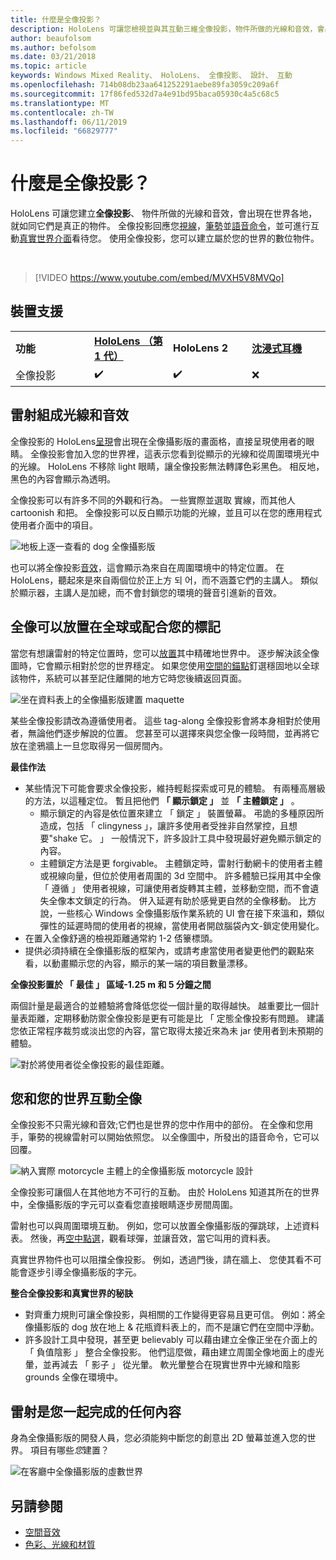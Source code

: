```yaml
---
title: 什麼是全像投影？
description: HoloLens 可讓您檢視並與其互動三維全像投影，物件所做的光線和音效，會出現在您的世界。
author: beaufolsom
ms.author: befolsom
ms.date: 03/21/2018
ms.topic: article
keywords: Windows Mixed Reality、 HoloLens、 全像投影、 設計、 互動
ms.openlocfilehash: 714b08db23aa641252291aebe89fa3059c209a6f
ms.sourcegitcommit: 17f86fed532d7a4e91bd95baca05930c4a5c68c5
ms.translationtype: MT
ms.contentlocale: zh-TW
ms.lasthandoff: 06/11/2019
ms.locfileid: "66829777"
---
```

# <a name="what-is-a-hologram"></a>什麼是全像投影？

HoloLens 可讓您建立**全像投影**、 物件所做的光線和音效，會出現在世界各地，就如同它們是真正的物件。 全像投影回應您[視線](gaze.md)，[筆勢](gestures.md)並[語音命令](voice-input.md)，並可進行互動[真實世界介面](spatial-mapping.md)看待您。 使用全像投影，您可以建立屬於您的世界的數位物件。

<br>

>[!VIDEO https://www.youtube.com/embed/MVXH5V8MVQo]

## <a name="device-support"></a>裝置支援

<table>
    <colgroup>
    <col width="25%" />
    <col width="25%" />
    <col width="25%" />
    <col width="25%" />
    </colgroup>
    <tr>
        <td><strong>功能</strong></td>
        <td><a href="hololens-hardware-details.md"><strong>HoloLens （第 1 代）</strong></a></td>
        <td><strong>HoloLens 2</strong></td>
        <td><a href="immersive-headset-hardware-details.md"><strong>沈浸式耳機</strong></a></td>
    </tr>
     <tr>
        <td>全像投影</td>
        <td>✔️</td>
        <td>✔️</td>
        <td>❌</td>
    </tr>
</table>

## <a name="a-hologram-is-made-of-light-and-sound"></a>雷射組成光線和音效

全像投影的 HoloLens[呈現](rendering.md)會出現在全像攝影版的畫面格，直接呈現使用者的眼睛。 全像投影會加入您的世界裡，這表示您看到從顯示的光線和從周圍環境光中的光線。 HoloLens 不移除 light 眼睛，讓全像投影無法轉譯色彩黑色。 相反地，黑色的內容會顯示為透明。

全像投影可以有許多不同的外觀和行為。 一些實際並選取 實線，而其他人 cartoonish 和把。 全像投影可以反白顯示功能的光線，並且可以在您的應用程式使用者介面中的項目。

![地板上逐一查看的 dog 全像攝影版](images/fang3-640px.jpg)

也可以將全像投影[音效](spatial-sound.md)，這會顯示為來自在周圍環境中的特定位置。 在 HoloLens，聽起來是來自兩個位於正上方 되 어，而不涵蓋它們的主講人。 類似於顯示器，主講人是加總，而不會封鎖您的環境的聲音引進新的音效。

## <a name="a-hologram-can-be-placed-in-the-world-or-tag-along-with-you"></a>全像可以放置在全球或配合您的標記

當您有想讓雷射的特定位置時，您可以[放置](coordinate-systems.md)其中精確地世界中。 逐步解決該全像圖時，它會顯示相對於您的世界穩定。 如果您使用[空間的錨點](coordinate-systems.md#spatial-anchors)釘選穩固地以全球該物件，系統可以甚至記住離開的地方它時您後續返回頁面。

![坐在資料表上的全像攝影版建置 maquette](images/image5-640px.png)

某些全像投影請改為遵循使用者。 這些 tag-along 全像投影會將本身相對於使用者，無論他們逐步解說的位置。 您甚至可以選擇來與您全像一段時間，並再將它放在塗鴉牆上一旦您取得另一個房間內。

**最佳作法**
* 某些情況下可能會要求全像投影，維持輕鬆探索或可見的體驗。 有兩種高層級的方法，以這種定位。 暫且把他們 **「 顯示鎖定 」** 並 **「 主體鎖定 」** 。
   * 顯示鎖定的內容是依位置來建立 「 鎖定 」 裝置螢幕。 弔詭的多種原因所造成，包括 「 clingyness 」，讓許多使用者受挫非自然掌控，且想要"shake 它。 」 一般情況下，許多設計工具中發現最好避免顯示鎖定的內容。
   * 主體鎖定方法是更 forgivable。 主體鎖定時，雷射行動網卡的使用者主體或視線向量，但位於使用者周圍的 3d 空間中。 許多體驗已採用其中全像 「 遵循 」 使用者視線，可讓使用者旋轉其主體，並移動空間，而不會遺失全像本文鎖定的行為。 併入延遲有助於感覺更自然的全像移動。 比方說，一些核心 Windows 全像攝影版作業系統的 UI 會在接下來溫和，類似彈性的延遲時間的使用者的視線，當使用者開啟腦袋內文-鎖定使用變化。
* 在置入全像舒適的檢視距離通常約 1-2 俖籇標頭。
* 提供必須持續在全像攝影版的框架內，或請考慮當使用者變更他們的觀點來看，以動畫顯示您的內容，顯示的某一端的項目數量漂移。

**全像投影置於 「 最佳 」 區域-1.25 m 和 5 分鐘之間**

兩個計量是最適合的並體驗將會降低您從一個計量的取得越快。 越重要比一個計量表距離，定期移動防禦全像投影是更有可能是比 「 定態全像投影有問題。 建議您依正常程序裁剪或淡出您的內容，當它取得太接近來為未 jar 使用者到未預期的體驗。

![對於將使用者從全像投影的最佳距離。](images/distanceguiderendering-640px.png)

## <a name="a-hologram-interacts-with-you-and-your-world"></a>您和您的世界互動全像

全像投影不只需光線和音效;它們也是世界的您中作用中的部份。 在全像和您用手，筆勢的視線雷射可以開始依照您。 以全像圖中，所發出的語音命令，它可以回覆。

![納入實際 motorcycle 主體上的全像攝影版 motorcycle 設計](images/image8-640px.png)

全像投影可讓個人在其他地方不可行的互動。 由於 HoloLens 知道其所在的世界中，全像攝影版的字元可以查看您直接眼睛逐步房間周圍。

雷射也可以與周圍環境互動。 例如，您可以放置全像攝影版的彈跳球，上述資料表。 然後，再[空中點選](gestures.md#air-tap)，觀看球彈，並讓音效，當它叫用的資料表。

真實世界物件也可以阻擋全像投影。 例如，透過門後，請在牆上、 您使其看不可能會逐步引導全像攝影版的字元。

**整合全像投影和真實世界的秘訣**
* 對齊重力規則可讓全像投影，與相關的工作變得更容易且更可信。 例如：將全像攝影版的 dog 放在地上 & 花瓶資料表上的，而不是讓它們在空間中浮動。
* 許多設計工具中發現，甚至更 believably 可以藉由建立全像正坐在介面上的 「 負值陰影 」 整合全像投影。 他們這麼做，藉由建立周圍全像地面上的虛光暈，並再減去 「 影子 」 從光暈。 軟光暈整合在現實世界中光線和陰影 grounds 全像在環境中。

## <a name="a-hologram-is-whatever-you-dream-up"></a>雷射是您一起完成的任何內容

身為全像攝影版的開發人員，您必須能夠中斷您的創意出 2D 螢幕並進入您的世界。 項目有哪些*您*建置？

![在客廳中全像攝影版的虛數世界](images/designoverview.jpg)

## <a name="see-also"></a>另請參閱
* [空間音效](spatial-sound.md)
* [色彩、光線和材質](color,-light-and-materials.md)
